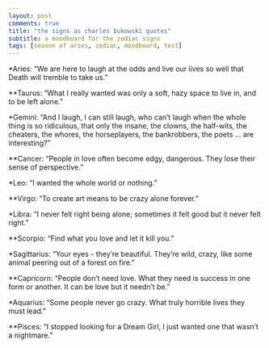 ```yaml
---
layout: post
comments: true
title: "the signs as charles bukowski quotes"
subtitle: a moodboard for the zodiac signs
tags: [season of aries, zodiac, moodboard, test]
---
```

*Aries: “We are here to laugh at the odds and live our lives so well that Death will tremble to take us.”   

**Taurus: “What I really wanted was only a soft, hazy space to live in, and to be left alone.”   

*Gemini: “And I laugh, I can still laugh, who can’t laugh when the whole thing is so ridiculous, that only the insane, the clowns, the half-wits, the cheaters, the whores, the horseplayers, the bankrobbers, the poets … are interesting?”   

**Cancer: “People in love often become edgy, dangerous. They lose their sense of perspective.”   

*Leo: “I wanted the whole world or nothing.”   

**Virgo: “To create art means to be crazy alone forever.”   

*Libra: “I never felt right being alone; sometimes it felt good but it never felt right.”   

**Scorpio: “Find what you love and let it kill you.”   

*Sagittarius: “Your eyes - they’re beautiful. They’re wild, crazy, like some animal peering out of a forest on fire.”   

**Capricorn: “People don’t need love. What they need is success in one form or another. It can be love but it needn’t be.”   

*Aquarius: “Some people never go crazy. What truly horrible lives they must lead.”  

**Pisces: “I stopped looking for a Dream Girl, I just wanted one that wasn’t a nightmare.”  
